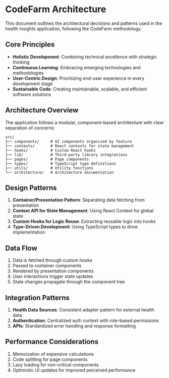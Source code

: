 
# CodeFarm Architecture

This document outlines the architectural decisions and patterns used in the health insights application, following the CodeFarm methodology.

## Core Principles

- **Holistic Development**: Combining technical excellence with strategic thinking
- **Continuous Learning**: Embracing emerging technologies and methodologies
- **User-Centric Design**: Prioritizing end-user experience in every development stage
- **Sustainable Code**: Creating maintainable, scalable, and efficient software solutions

## Architecture Overview

The application follows a modular, component-based architecture with clear separation of concerns:

```
src/
├── components/     # UI components organized by feature
├── contexts/       # React contexts for state management
├── hooks/          # Custom React hooks
├── lib/            # Third-party library integrations
├── pages/          # Page components
├── types/          # TypeScript type definitions
├── utils/          # Utility functions
└── architecture/   # Architecture documentation
```

## Design Patterns

1. **Container/Presentation Pattern**: Separating data fetching from presentation
2. **Context API for State Management**: Using React Context for global state
3. **Custom Hooks for Logic Reuse**: Extracting reusable logic into hooks
4. **Type-Driven Development**: Using TypeScript types to drive implementation

## Data Flow

1. Data is fetched through custom hooks
2. Passed to container components
3. Rendered by presentation components
4. User interactions trigger state updates
5. State changes propagate through the component tree

## Integration Patterns

1. **Health Data Sources**: Consistent adapter pattern for external health data
2. **Authentication**: Centralized auth context with role-based permissions
3. **APIs**: Standardized error handling and response formatting

## Performance Considerations

1. Memoization of expensive calculations
2. Code splitting for page components
3. Lazy loading for non-critical components
4. Optimistic UI updates for improved perceived performance
